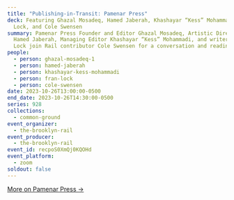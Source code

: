 ```yaml
---
title: "Publishing-in-Transit: Pamenar Press"
deck: Featuring Ghazal Mosadeq, Hamed Jaberah, Khashayar “Kess” Mohammadi, Fran
  Lock, and Cole Swensen
summary: Pamenar Press Founder and Editor Ghazal Mosadeq, Artistic Director
  Hamed Jaberah, Managing Editor Khashayar “Kess” Mohammadi, and writer Fran
  Lock join Rail contributor Cole Swensen for a conversation and reading.
people:
  - person: ghazal-mosadeq-1
  - person: hamed-jaberah
  - person: khashayar-kess-mohammadi
  - person: fran-lock
  - person: cole-swensen
date: 2023-10-26T13:00:00-0500
end_date: 2023-10-26T14:30:00-0500
series: 928
collections:
  - common-ground
event_organizer:
  - the-brooklyn-rail
event_producer:
  - the-brooklyn-rail
event_id: recpoS0XmQj0KQOHd
event_platform:
  - zoom
soldout: false
---
```

[M﻿ore on Pamenar Press →](https://www.pamenarpress.com/)